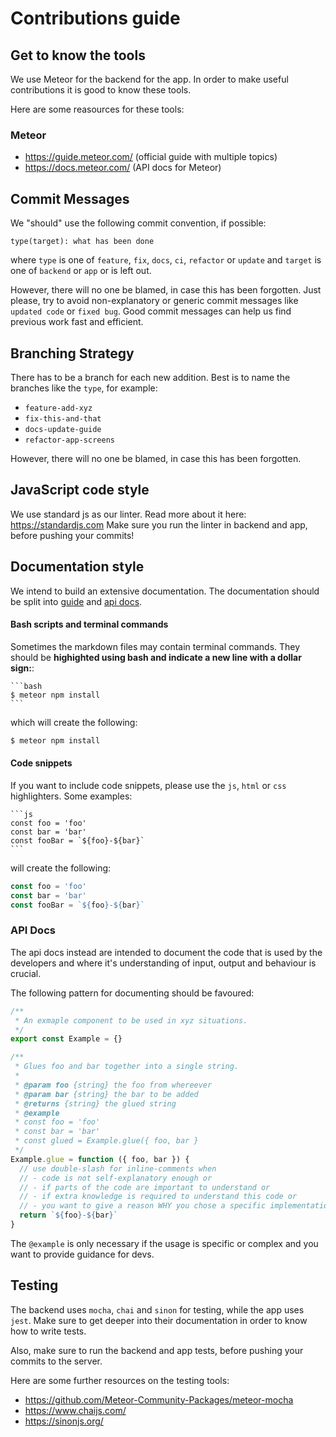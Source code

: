 # Contributions guide

## Get to know the tools

We use Meteor for the backend for the app. 
In order to make useful contributions it is good to know these tools.

Here are some reasources for these tools:

### Meteor

- https://guide.meteor.com/ (official guide with multiple topics)
- https://docs.meteor.com/ (API docs for Meteor)


## Commit Messages

We "should" use the following commit convention, if possible:

```
type(target): what has been done
```

where `type` is one of `feature`, `fix`, `docs`, `ci`, `refactor` or `update` and
`target` is one of `backend` or `app` or is left out.

However, there will no one be blamed, in case this has been forgotten. 
Just please, try to avoid non-explanatory or generic commit messages like `updated code` or
`fixed bug`. Good commit messages can help us find previous work fast and efficient.

## Branching Strategy

There has to be a branch for each new addition. Best is to name the branches like the `type`, for example:

- `feature-add-xyz`
- `fix-this-and-that`
- `docs-update-guide`
- `refactor-app-screens`

However, there will no one be blamed, in case this has been forgotten.


## JavaScript code style

We use standard js as our linter. Read more about it here: https://standardjs.com
Make sure you run the linter in backend and app, before pushing your commits!


## Documentation style

We intend to build an extensive documentation. 
The documentation should be split into [guide](./) and [api docs](../api).


#### Bash scripts and terminal commands

Sometimes the markdown files may contain terminal commands. 
They should be **highighted using bash and indicate a new line with a dollar sign:**:

<pre><code>```bash
$ meteor npm install
```</code></pre>

which will create the following:

```bash
$ meteor npm install
```

#### Code snippets

If you want to include code snippets, please use the `js`, `html` or `css` highlighters. Some examples:

<pre><code>```js
const foo = 'foo'
const bar = 'bar'
const fooBar = `${foo}-${bar}`
```</code></pre>

will create the following:

```js
const foo = 'foo'
const bar = 'bar'
const fooBar = `${foo}-${bar}`
```

### API Docs

The api docs instead are intended to document the code that is used by the developers and where
it's understanding of input, output and behaviour is crucial.

The following pattern for documenting should be favoured:

```js
/**
 * An exmaple component to be used in xyz situations.
 */
export const Example = {}

/**
 * Glues foo and bar together into a single string.
 * 
 * @param foo {string} the foo from whereever
 * @param bar {string} the bar to be added
 * @returns {string} the glued string
 * @example
 * const foo = 'foo'
 * const bar = 'bar'
 * const glued = Example.glue({ foo, bar }
 */
Example.glue = function ({ foo, bar }) {
  // use double-slash for inline-comments when 
  // - code is not self-explanatory enough or 
  // - if parts of the code are important to understand or 
  // - if extra knowledge is required to understand this code or
  // - you want to give a reason WHY you chose a specific implementation or another
  return `${foo}-${bar}`
}
```

The `@example` is only necessary if the usage is specific or complex and you want to provide
guidance for devs.

## Testing

The backend uses `mocha`, `chai` and `sinon` for testing, while the app uses `jest`.
Make sure to get deeper into their documentation in order to know how to write tests.

Also, make sure to run the backend and app tests, before pushing your commits to the server.

Here are some further resources on the testing tools:



- https://github.com/Meteor-Community-Packages/meteor-mocha
- https://www.chaijs.com/
- https://sinonjs.org/

